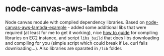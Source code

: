 # node-canvas-aws-lambda

Node canvas module with compiled dependency libraries. Based on [node-canvas-aws-lambda-example](https://github.com/WebSeed/node-canvas-aws-lambda-example) - added some additional libs that were required (at least for me to get it working), nice [how to guide](https://github.com/navihtot/node-canvas-aws-lambda/blob/master/how-to.md) for compiling libraries on EC2 instance, and script `libs_build` that does libs downloading and compiling for you (simple script which could break if i.e. curl fails downloading...).
Also libraries are sparated in `/lib` folder.


